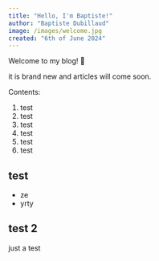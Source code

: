```yaml
---
title: "Hello, I'm Baptiste!"
author: "Baptiste Dubillaud"
image: /images/welcome.jpg
created: "6th of June 2024"
---
```


Welcome to my blog! 👋

it is brand new and articles will come soon.

Contents:

1. test
2. test
3. test
4. test
5. test
6. test

## test

* ze
* yrty

## test 2

just a test
